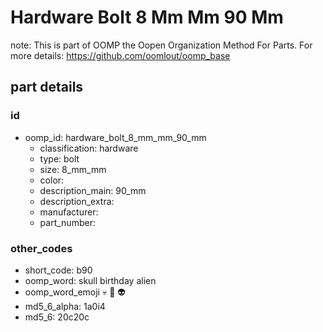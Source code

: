 # Hardware Bolt 8 Mm Mm 90 Mm  

note: This is part of OOMP the Oopen Organization Method For Parts. For more details: https://github.com/oomlout/oomp_base

##  part details





### id
* oomp_id: hardware_bolt_8_mm_mm_90_mm
  * classification: hardware
  * type: bolt
  * size: 8_mm_mm
  * color: 
  * description_main: 90_mm
  * description_extra: 
  * manufacturer: 
  * part_number: 

### other_codes
* short_code: b90
* oomp_word: skull birthday alien
* oomp_word_emoji :skull: :birthday: :alien:
* md5_6_alpha: 1a0i4
* md5_6: 20c20c